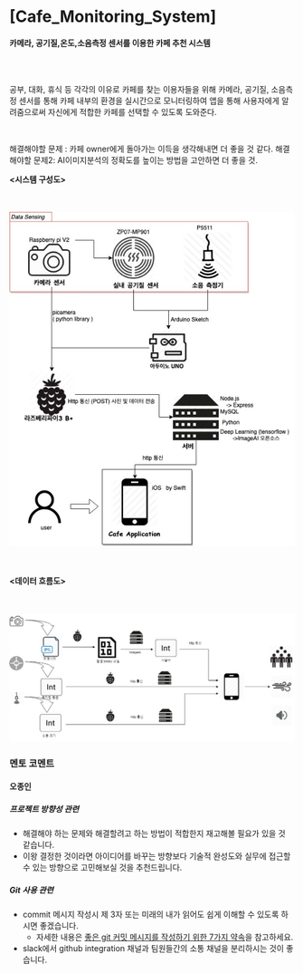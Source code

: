 # [Cafe_Monitoring_System]

<p><b>카메라, 공기질,온도,소음측정 센서를 이용한 카페 추천 시스템</b></p>
<br><br>

<p>공부, 대화, 휴식 등 각각의 이유로 카페를 찾는 이용자들을 위해 카메라, 공기질, 소음측정 센서를 통해 카페 내부의 환경을 실시간으로 모니터링하여 앱을 통해 사용자에게 알려줌으로써 자신에게 적합한 카페를 선택할 수 있도록 도와준다.</p>
<br>

해결해야할 문제 : 카페 owner에게 돌아가는 이득을 생각해내면 더 좋을 것 같다.
해결해야할 문제2: AI이미지분석의 정확도를 높이는 방법을 고안하면 더 좋을 것.
<br>






<b><p><시스템 구성도></p></b>
<br><br>
<img src="/Image/Cafe_application_system.jpg">
<br><br><br>



<b><p><데이터 흐름도></p></b>
<br><br>
<img src="/Image/data_flowchart.jpg">



### 멘토 코멘트

#### 오종인

##### 프로젝트 방향성 관련

* 해결해야 하는 문제와 해결할려고 하는 방법이 적합한지 재고해볼 필요가 있을 것 같습니다.
* 이왕 결정한 것이라면 아이디어를 바꾸는 방향보다 기술적 완성도와 실무에 접근할 수 있는 방향으로 고민해보실 것을 추천드립니다.

##### Git 사용 관련

- commit 메시지 작성시 제 3자 또는 미래의 내가 읽어도 쉽게 이해할 수 있도록 하시면 좋겠습니다.
  - 자세한 내용은 [좋은 git 커밋 메시지를 작성하기 위한 7가지 약속](https://meetup.toast.com/posts/106)을 참고하세요.
- slack에서 github integration 채널과 팀원들간의 소통 채널을 분리하시는 것이 좋습니다.



